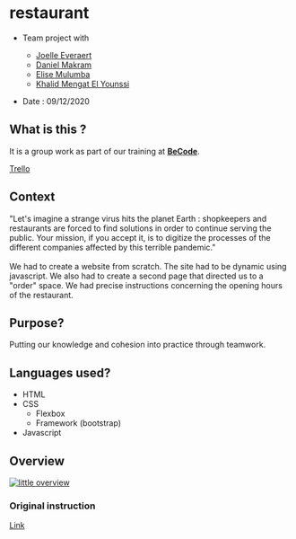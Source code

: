 # restaurant

* Team project with

    * [Joelle Everaert](https://github.com/Joelle-Everaert)
    * [Daniel Makram](https://github.com/Daniel-Makram)
    * [Elise Mulumba](https://github.com/elisemlbr)
    * [Khalid Mengat El Younssi](https://github.com/KhalidMengat)   

* Date : 09/12/2020


## What is this ?
It is a group work as part of our training at **[BeCode](https://becode.org)**. <br>

[Trello](https://trello.com/b/iMYkjSat/restaurant)


## Context  
"Let's imagine a strange virus hits the planet Earth : shopkeepers and restaurants are forced to find solutions in order to continue serving the public. Your mission, if you accept it, is to digitize the processes of the different companies affected by this terrible pandemic."</br>
</br>
We had to create a website from scratch. 
The site had to be dynamic using javascript. 
We also had to create a second page that directed us to a "order" space. 
We had precise instructions concerning the opening hours of the restaurant. 

## Purpose?
Putting our knowledge and cohesion into practice through teamwork.

## Languages used?
* HTML
* CSS
    * Flexbox
    * Framework (bootstrap)
* Javascript
    


## Overview 
[![little overview]()]() 

### Original instruction

[Link](https://github.com/becodeorg/bxl-hopper-1-25/tree/master/The%20Hill/projects/3.restaurant)